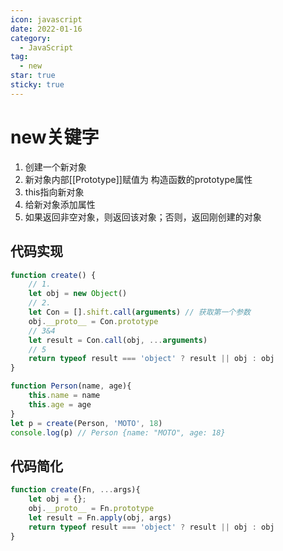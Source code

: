 ```yaml
---
icon: javascript
date: 2022-01-16
category:
  - JavaScript
tag:
  - new
star: true
sticky: true
---
```

# new关键字

1. 创建一个新对象
2. 新对象内部[[Prototype]]赋值为 构造函数的prototype属性
3. this指向新对象
4. 给新对象添加属性
5. 如果返回非空对象，则返回该对象；否则，返回刚创建的对象

## 代码实现

```jsx
function create() {
	// 1.
	let obj = new Object()
	// 2.
	let Con = [].shift.call(arguments) // 获取第一个参数
	obj.__proto__ = Con.prototype
	// 3&4
	let result = Con.call(obj, ...arguments)
	// 5
	return typeof result === 'object' ? result || obj : obj
}
```

```jsx
function Person(name, age){
	this.name = name
	this.age = age
}
let p = create(Person, 'MOTO', 18)
console.log(p) // Person {name: "MOTO", age: 18}
```

## 代码简化

```jsx
function create(Fn, ...args){
	let obj = {};
	obj.__proto__ = Fn.prototype
	let result = Fn.apply(obj, args)
	return typeof result === 'object' ? result || obj : obj
}
```